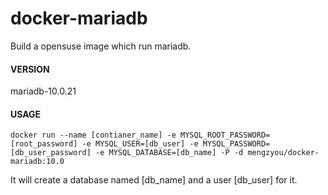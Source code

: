 # docker-mariadb
Build a opensuse image which run mariadb.

#### VERSION
mariadb-10.0.21

#### USAGE
```
docker run --name [contianer_name] -e MYSQL_ROOT_PASSWORD=[root_password] -e MYSQL_USER=[db_user] -e MYSQL_PASSWORD=[db_user_password] -e MYSQL_DATABASE=[db_name] -P -d mengzyou/docker-mariadb:10.0  
```

It will create a database named [db_name] and a user [db_user] for it.
